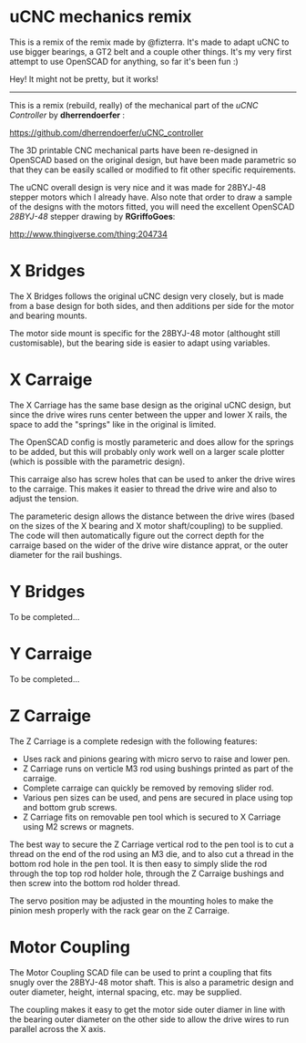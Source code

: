 uCNC mechanics remix
====================

This is a remix of the remix made by @fizterra. 
It's made to adapt uCNC to use bigger bearings, a GT2 belt and a couple other things. 
It's my very first attempt to use OpenSCAD for anything, so far it's been fun :)

Hey! It might not be pretty, but it works!

---

This is a remix (rebuild, really) of the mechanical part of the
_uCNC Controller_ by **dherrendoerfer** :

  https://github.com/dherrendoerfer/uCNC_controller

The 3D printable CNC mechanical parts have been re-designed in OpenSCAD based on
the original design, but have been made parametric so that they can be easily
scalled or modified to fit other specific requirements.

The uCNC overall design is very nice and it was made for 28BYJ-48 stepper motors
which I already have. Also note that order to draw a sample of the designs with
the motors fitted, you will need the excellent OpenSCAD _28BYJ-48_ stepper
drawing by **RGriffoGoes**:

  http://www.thingiverse.com/thing:204734


X Bridges
=========
The X Bridges follows the original uCNC design very closely, but is made from a
base design for both sides, and then additions per side for the motor and
bearing mounts.

The motor side mount is specific for the 28BYJ-48 motor (althought still
customisable), but the bearing side is easier to adapt using variables.

X Carraige
==========
The X Carriage has the same base design as the original uCNC design, but since
the drive wires runs center between the upper and lower X rails, the space to
add the "springs" like in the original is limited.

The OpenSCAD config is mostly parameteric and does allow for the springs to be
added, but this will probably only work well on a larger scale plotter (which is
possible with the parametric design).

This carraige also has screw holes that can be used to anker the drive wires to
the carraige. This makes it easier to thread the drive wire and also to adjust
the tension.

The parameteric design allows the distance between the drive wires (based on the
sizes of the X bearing and X motor shaft/coupling) to be supplied. The code will
then automatically figure out the correct depth for the carraige based on the
wider of the drive wire distance apprat, or the outer diameter for the rail
bushings.

Y Bridges
=========
To be completed...

Y Carraige
==========
To be completed...

Z Carraige
==========
The Z Carriage is a complete redesign with the following features:

* Uses rack and pinions gearing with micro servo to raise and lower pen.
* Z Carriage runs on verticle M3 rod using bushings printed as part of the
  carraige.
* Complete carraige can quickly be removed by removing slider rod.
* Various pen sizes can be used, and pens are secured in place using top and
  bottom grub screws.
* Z Carriage fits on removable pen tool which is secured to X Carriage using
  M2 screws or magnets.

The best way to secure the Z Carriage vertical rod to the pen tool is to cut a
thread on the end of the rod using an M3 die, and to also cut a thread in the
bottom rod hole in the pen tool. It is then easy to simply slide the rod through
the top top rod holder hole, through the Z Carraige bushings and then screw into
the bottom rod holder thread.

The servo position may be adjusted in the mounting holes to make the pinion
mesh properly with the rack gear on the Z Carraige.

Motor Coupling
==============
The Motor Coupling SCAD file can be used to print a coupling that fits snugly
over the 28BYJ-48 motor shaft. This is also a parametric design and outer
diameter, height, internal spacing, etc. may be supplied.

The coupling makes it easy to get the motor side outer diamer in line with the
bearing outer diameter on the other side to allow the drive wires to run
parallel across the X axis.

